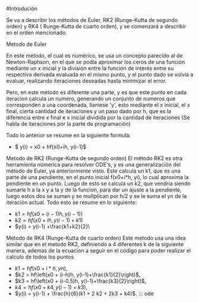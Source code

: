 #Introdución

Se va a describir los métodos de Euler, RK2 (Runge-Kutta de segundo orden) y RK4 ( Runge-Kutta de cuarto orden), y se comenzará a describir en el orden mencionado.

Metodo de Euler

En este metodo, el cual es numérico, se usa un concepto parecido al de Newton-Raphson, en el que se podía aproximar los ceros de una función mediante un x inicial y la división entre la función de interés entre su respectiva derivada evaluada en el mismo punto, y el punto dado se volvía a evaluar, realizando iteraciones deseadas hasta minimizar el error.

Pero, en este método es diferente una parte, y es que este punto en cada iteracion calcula un numero, generando un conjunto de numeros que corresponden a una coordenada, llamese 'y', esto mediante el x inicial, el x final, cierta cantidad de iteraciones y un paso dado por h, que es la diferencia entre x final e x inicial dividida por la cantidad de iteraciones (Se habla de iteraciones por la parte de programación)

Todo lo anterior se resume en la siguiente formula:
* $ y(i) = x0 + hf(x0+ih, y(i-1)$

Metodo de RK2 (Runge-Kutta de segundo orden) El método RK2 es otra herramienta númerica para resolver ODE's, y es una generalización del método de Euler, ya anteriormente visto. Este calcula un k1, que es una parte de una pendiente, en el punto inicial f(x0+i*h, yi), lo cual aproxima la pendiente en un punto. Luego de esto se calcula un k2, que vendria siendo sumarle h a la x y a la y de la funcion, para dar un ajuste a la pendiente, luego estos dos se suman y se multplican por h/2 y se le suma
el yn de la iteración actual. Todo esto se resume en lo siguiente:

* $k1 = hf(x0 + (i-1)h, y(i-1))$
* $k2 = hf(x0 +ih, y(i-1) +k1)$
* $y(i) = y(i-1) +\frac{k1+k2}{2}\


Metodo de RK4 (Runge-Kutta de cuarto orden) 
Este metodo usa una idea similar que en el metodo RK2, definiendo a 4 diferentes k de la siguiente manera, ademas de la ecuacion a seguir en el código para poder realizar el calculo de todos los puntos 
* $k1 = hf(x0+i*h, yn)$,
* $k2 = hf\left(x0 + (i-h)h, y(i-1)+\frac{k1}{2}\right)$,
* $k3 = hf\left(x0 + (i-0.5)h, y(i-1)+\frac{k3}{2}\right)$,
* $k4 = hf\left(x0 + k4, y(i-1) + k3 \right)$,
* $y(i) = y(i-1) + \frac{h}{6}(k1 + 2 k2 + 2k3 + k4)$.
 ::: ode

